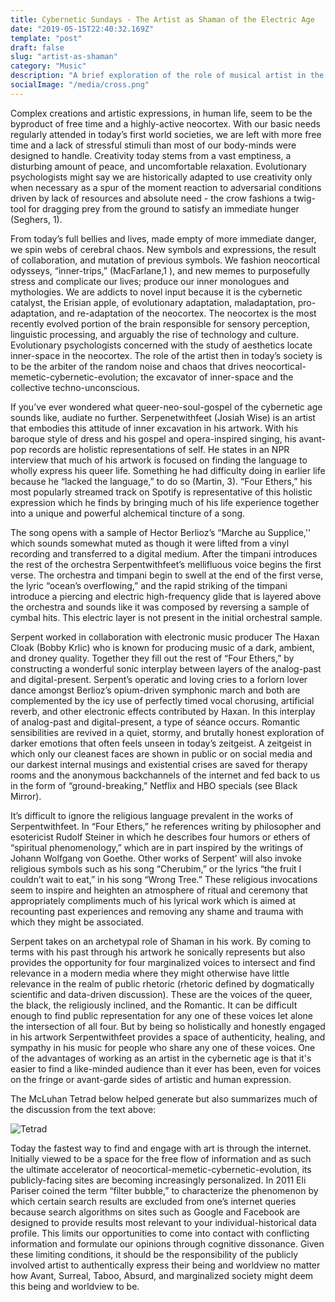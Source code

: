 ```yaml
---
title: Cybernetic Sundays - The Artist as Shaman of the Electric Age
date: "2019-05-15T22:40:32.169Z"
template: "post"
draft: false
slug: "artist-as-shaman"
category: "Music"
description: "A brief exploration of the role of musical artist in the 21st century"
socialImage: "/media/cross.png"
---
```


Complex creations and artistic expressions, in human life, seem to be the byproduct of free time and a highly-active neocortex. With our basic needs regularly attended in today’s first world societies, we are left with more free time and a lack of stressful stimuli than most of our body-minds were designed to handle. Creativity today stems from a vast emptiness, a disturbing amount of peace, and uncomfortable relaxation. Evolutionary psychologists might say we are historically adapted to use creativity only when necessary as a spur of the moment reaction to adversarial conditions driven by lack of resources and absolute need - the crow fashions a twig-tool for dragging prey from the ground to satisfy an immediate hunger (Seghers, 1). 

From today’s full bellies and lives, made empty of more immediate danger, we spin webs of cerebral chaos. New symbols and expressions, the result of collaboration, and mutation of previous symbols. We fashion neocortical odysseys,  “inner-trips,” (MacFarlane,1 ), and new memes to purposefully stress and complicate our lives; produce our inner monologues and mythologies. We are addicts to novel input because it is the cybernetic catalyst, the Erisian apple, of evolutionary adaptation, maladaptation, pro-adaptation, and re-adaptation of the neocortex. The neocortex is the most recently evolved portion of the brain responsible for sensory perception, linguistic processing, and arguably the rise of technology and culture. Evolutionary psychologists concerned with the study of aesthetics locate inner-space in the neocortex.  The role of the artist then in today’s society is to be the arbiter of the random noise and chaos that drives neocortical-memetic-cybernetic-evolution; the excavator of inner-space and the collective techno-unconscious.

If you’ve ever wondered what queer-neo-soul-gospel of the cybernetic age sounds like, audiate no further. Serpenetwithfeet (Josiah Wise) is an artist that embodies this attitude of inner excavation in his artwork. With his baroque style of dress and his gospel and opera-inspired singing, his avant-pop records are holistic representations of self. He states in an NPR interview that much of his artwork is focused on finding the language to wholly express his queer life. Something he had difficulty doing in earlier life because he “lacked the language,” to do so (Martin, 3). “Four Ethers,” his most popularly streamed track on Spotify is representative of this holistic expression which he finds by bringing much of his life experience together into a unique and powerful alchemical tincture of a song.

The song opens with a sample of Hector Berlioz’s “Marche au Supplice,'' which sounds somewhat muted as though it were lifted from a vinyl recording and transferred to a digital medium. After the timpani introduces the rest of the orchestra Serpentwithfeet’s mellifluous voice begins the first verse. The orchestra and timpani begin to swell at the end of the first verse, the lyric “ocean’s overflowing,” and the rapid striking of the timpani introduce a piercing and electric high-frequency glide that is layered above the orchestra and sounds like it was composed by reversing a sample of cymbal hits. This electric layer is not present in the initial orchestral sample. 

Serpent worked in collaboration with electronic music producer The Haxan Cloak (Bobby Krlic) who is known for producing music of a dark, ambient, and droney quality. Together they fill out the rest of “Four Ethers,” by constructing a wonderful sonic interplay between layers of the analog-past and digital-present. Serpent’s operatic and loving cries to a forlorn lover dance amongst Berlioz’s opium-driven symphonic march and both are complemented by the icy use of perfectly timed vocal chorusing, artificial reverb, and other electronic effects contributed by Haxan. In this interplay of analog-past and digital-present, a type of séance occurs. Romantic sensibilities are revived in a quiet, stormy, and brutally honest exploration of darker emotions that often feels unseen in today’s zeitgeist. A zeitgeist in which only our cleanest faces are shown in public or on social media and our darkest internal musings and existential crises are saved for therapy rooms and the anonymous backchannels of the internet and fed back to us in the form of “ground-breaking,” Netflix and HBO specials (see Black Mirror). 

It’s difficult to ignore the religious language prevalent in the works of Serpentwithfeet. In “Four Ethers,” he references writing by philosopher and esotericist Rudolf Steiner in which he describes four humors or ethers of “spiritual phenomenology,” which are in part inspired by the writings of Johann Wolfgang von Goethe. Other works of Serpent’ will also invoke religious symbols such as his song “Cherubim,” or the lyrics “the fruit I couldn’t wait to eat,” in his song “Wrong Tree.” These religious invocations seem to inspire and heighten an atmosphere of ritual and ceremony that appropriately compliments much of his lyrical work which is aimed at recounting past experiences and removing any shame and trauma with which they might be associated. 

Serpent takes on an archetypal role of Shaman in his work. By coming to terms with his past through his artwork he sonically represents but also provides the opportunity for four marginalized voices to intersect and find relevance in a modern media where they might otherwise have little relevance in the realm of public rhetoric (rhetoric defined by dogmatically scientific and data-driven discussion). These are the voices of the queer, the black, the religiously inclined, and the Romantic. It can be difficult enough to find public representation for any one of these voices let alone the intersection of all four. But by being so holistically and honestly engaged in his artwork Serpentwithfeet provides a space of authenticity, healing, and sympathy in his music for people who share any one of these voices. One of the advantages of working as an artist in the cybernetic age is that it's easier to find a like-minded audience than it ever has been, even for voices on the fringe or avant-garde sides of artistic and human expression. 

The McLuhan Tetrad below helped generate but also summarizes much of the discussion from the text above:

![Tetrad](/media/cross.png)

Today the fastest way to find and engage with art is through the internet. Initially viewed to be a space for the free flow of information and as such the ultimate accelerator of neocortical-memetic-cybernetic-evolution, its publicly-facing sites are becoming increasingly personalized. In 2011 Eli Pariser coined the term “filter bubble,” to characterize the phenomenon by which certain search results are excluded from one’s internet queries because search algorithms on sites such as Google and Facebook are designed to provide results most relevant to your individual-historical data profile. This limits our opportunities to come into contact with conflicting information and formulate our opinions through cognitive dissonance. Given these limiting conditions, it should be the responsibility of the publicly involved artist to authentically express their being and worldview no matter how Avant, Surreal, Taboo, Absurd, and marginalized society might deem this being and worldview to be. 


